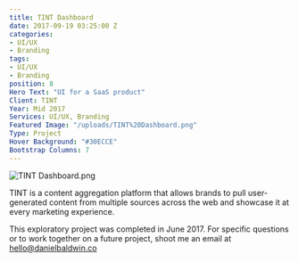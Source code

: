 ```yaml
---
title: TINT Dashboard
date: 2017-09-19 03:25:00 Z
categories:
- UI/UX
- Branding
tags:
- UI/UX
- Branding
position: 8
Hero Text: "​​UI for a SaaS product"
Client: TINT
Year: Mid 2017
Services: UI/UX, Branding
Featured Image: "/uploads/TINT%20Dashboard.png"
Type: Project
Hover Background: "#30ECCE"
Bootstrap Columns: 7
---
```


![TINT Dashboard.png](/uploads/TINT%20Dashboard.png)

TINT is a content aggregation platform that allows brands to pull user-generated content from multiple sources across the web and showcase it at every marketing experience. 

This exploratory project was completed in June 2017. For specific questions or to work together on a future project, shoot me an email at [hello@danielbaldwin.co](mailto:hello@danielbaldwin.co)